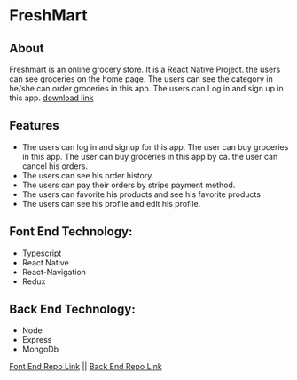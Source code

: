 # FreshMart

## About

Freshmart is an online grocery store. It is a React Native Project. the users can see groceries on the home page. The users can see the category in he/she can order groceries in this app. The users can Log in and sign up in this app. [download link](https://expo.dev/artifacts/b4702b19-41dc-4196-b569-1ab58f8af84e)

## Features

- The users can log in and signup for this app. The user can buy groceries in this app. The user can buy groceries in this app by ca. the user can cancel his orders.
- The users can see his order history.
- The users can pay their orders by stripe payment method.
- The users can favorite his products and see his favorite products
- The users can see his profile and edit his profile.

## Font End Technology:

- Typescript
- React Native
- React-Navigation
- Redux

## Back End Technology:

- Node
- Express
- MongoDb

[Font End Repo Link](https://github.com/mdyasenrafe/freshmart-apk) ||
[Back End Repo Link](https://github.com/mdyasenrafe/freshMart-server)
